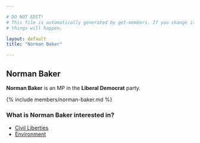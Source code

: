 ```yaml
---

# DO NOT EDIT!
# This file is automatically generated by get-members. If you change it, bad
# things will happen.

layout: default
title: "Norman Baker"

---
```


## Norman Baker

**Norman Baker** is an MP in the **Liberal Democrat** party.

{% include members/norman-baker.md %}

### What is Norman Baker interested in?


* [Civil Liberties](/interests/civil-liberties.html)
* [Environment](/interests/environment.html)
